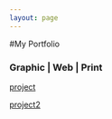 ```yaml
---
layout: page
---
```


#My Portfolio

### Graphic | Web | Print

[project](valesbc.github.io/project1.md)

[project2](valesbc.github.io/project2.md)
